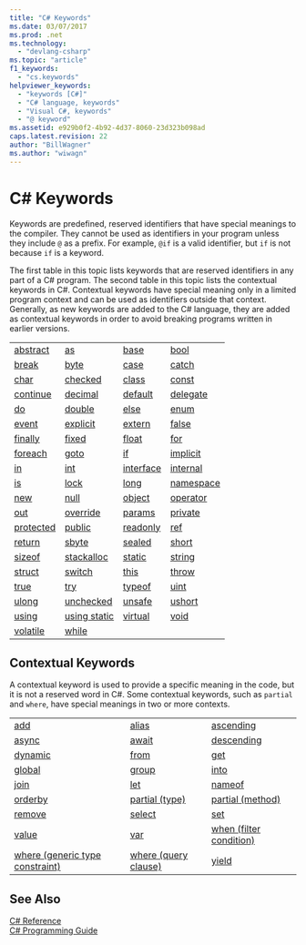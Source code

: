 ```yaml
---
title: "C# Keywords"
ms.date: 03/07/2017
ms.prod: .net
ms.technology: 
  - "devlang-csharp"
ms.topic: "article"
f1_keywords: 
  - "cs.keywords"
helpviewer_keywords: 
  - "keywords [C#]"
  - "C# language, keywords"
  - "Visual C#, keywords"
  - "@ keyword"
ms.assetid: e929b0f2-4b92-4d37-8060-23d323b098ad
caps.latest.revision: 22
author: "BillWagner"
ms.author: "wiwagn"
---
```

# C# Keywords
Keywords are predefined, reserved identifiers that have special meanings to the compiler. They cannot be used as identifiers in your program unless they include `@` as a prefix. For example, `@if` is a valid identifier, but `if` is not because `if` is a keyword.  

 The first table in this topic lists keywords that are reserved identifiers in any part of a C# program. The second table in this topic lists the contextual keywords in C#. Contextual keywords have special meaning only in a limited program context and can be used as identifiers outside that context. Generally, as new keywords are added to the C# language, they are added as contextual keywords in order to avoid breaking programs written in earlier versions.  


|                                                                       |                                                                         |                                                                       |                                                                       |
|-----------------------------------------------------------------------|-------------------------------------------------------------------------|-----------------------------------------------------------------------|-----------------------------------------------------------------------|
|  [abstract](../../../csharp/language-reference/keywords/abstract.md)  |         [as](../../../csharp/language-reference/keywords/as.md)         |      [base](../../../csharp/language-reference/keywords/base.md)      |      [bool](../../../csharp/language-reference/keywords/bool.md)      |
|     [break](../../../csharp/language-reference/keywords/break.md)     |       [byte](../../../csharp/language-reference/keywords/byte.md)       |     [case](../../../csharp/language-reference/keywords/switch.md)     |   [catch](../../../csharp/language-reference/keywords/try-catch.md)   |
|      [char](../../../csharp/language-reference/keywords/char.md)      |    [checked](../../../csharp/language-reference/keywords/checked.md)    |     [class](../../../csharp/language-reference/keywords/class.md)     |     [const](../../../csharp/language-reference/keywords/const.md)     |
|  [continue](../../../csharp/language-reference/keywords/continue.md)  |    [decimal](../../../csharp/language-reference/keywords/decimal.md)    |   [default](../../../csharp/language-reference/keywords/default.md)   |  [delegate](../../../csharp/language-reference/keywords/delegate.md)  |
|        [do](../../../csharp/language-reference/keywords/do.md)        |     [double](../../../csharp/language-reference/keywords/double.md)     |    [else](../../../csharp/language-reference/keywords/if-else.md)     |      [enum](../../../csharp/language-reference/keywords/enum.md)      |
|     [event](../../../csharp/language-reference/keywords/event.md)     |   [explicit](../../../csharp/language-reference/keywords/explicit.md)   |    [extern](../../../csharp/language-reference/keywords/extern.md)    |     [false](../../../csharp/language-reference/keywords/false.md)     |
| [finally](../../../csharp/language-reference/keywords/try-finally.md) | [fixed](../../../csharp/language-reference/keywords/fixed-statement.md) |     [float](../../../csharp/language-reference/keywords/float.md)     |       [for](../../../csharp/language-reference/keywords/for.md)       |
| [foreach](../../../csharp/language-reference/keywords/foreach-in.md)  |       [goto](../../../csharp/language-reference/keywords/goto.md)       |     [if](../../../csharp/language-reference/keywords/if-else.md)      |  [implicit](../../../csharp/language-reference/keywords/implicit.md)  |
|        [in](../../../csharp/language-reference/keywords/in.md)        |        [int](../../../csharp/language-reference/keywords/int.md)        | [interface](../../../csharp/language-reference/keywords/interface.md) |  [internal](../../../csharp/language-reference/keywords/internal.md)  |
|        [is](../../../csharp/language-reference/keywords/is.md)        |  [lock](../../../csharp/language-reference/keywords/lock-statement.md)  |      [long](../../../csharp/language-reference/keywords/long.md)      | [namespace](../../../csharp/language-reference/keywords/namespace.md) |
|       [new](../../../csharp/language-reference/keywords/new.md)       |       [null](../../../csharp/language-reference/keywords/null.md)       |    [object](../../../csharp/language-reference/keywords/object.md)    |  [operator](../../../csharp/language-reference/keywords/operator.md)  |
|       [out](../../../csharp/language-reference/keywords/out.md)       |   [override](../../../csharp/language-reference/keywords/override.md)   |    [params](../../../csharp/language-reference/keywords/params.md)    |   [private](../../../csharp/language-reference/keywords/private.md)   |
| [protected](../../../csharp/language-reference/keywords/protected.md) |     [public](../../../csharp/language-reference/keywords/public.md)     |  [readonly](../../../csharp/language-reference/keywords/readonly.md)  |       [ref](../../../csharp/language-reference/keywords/ref.md)       |
|    [return](../../../csharp/language-reference/keywords/return.md)    |      [sbyte](../../../csharp/language-reference/keywords/sbyte.md)      |    [sealed](../../../csharp/language-reference/keywords/sealed.md)    |     [short](../../../csharp/language-reference/keywords/short.md)     |
|    [sizeof](../../../csharp/language-reference/keywords/sizeof.md)    | [stackalloc](../../../csharp/language-reference/keywords/stackalloc.md) |    [static](../../../csharp/language-reference/keywords/static.md)    |    [string](../../../csharp/language-reference/keywords/string.md)    |
|    [struct](../../../csharp/language-reference/keywords/struct.md)    |     [switch](../../../csharp/language-reference/keywords/switch.md)     |      [this](../../../csharp/language-reference/keywords/this.md)      |     [throw](../../../csharp/language-reference/keywords/throw.md)     |
|      [true](../../../csharp/language-reference/keywords/true.md)      |     [try](../../../csharp/language-reference/keywords/try-catch.md)     |    [typeof](../../../csharp/language-reference/keywords/typeof.md)    |      [uint](../../../csharp/language-reference/keywords/uint.md)      |
|     [ulong](../../../csharp/language-reference/keywords/ulong.md)     |  [unchecked](../../../csharp/language-reference/keywords/unchecked.md)  |    [unsafe](../../../csharp/language-reference/keywords/unsafe.md)    |    [ushort](../../../csharp/language-reference/keywords/ushort.md)    |
|     [using](../../../csharp/language-reference/keywords/using.md)     |                     [using static](using-static.md)                     |   [virtual](../../../csharp/language-reference/keywords/virtual.md)   |      [void](../../../csharp/language-reference/keywords/void.md)      |
|  [volatile](../../../csharp/language-reference/keywords/volatile.md)  |      [while](../../../csharp/language-reference/keywords/while.md)      |                                                                       |                                                                       |

## Contextual Keywords  
 A contextual keyword is used to provide a specific meaning in the code, but it is not a reserved word in C#. Some contextual keywords, such as `partial` and `where`, have special meanings in two or more contexts.  

||||  
|---|---|---|  
|[add](../../../csharp/language-reference/keywords/add.md)|[alias](../../../csharp/language-reference/keywords/extern-alias.md)|[ascending](../../../csharp/language-reference/keywords/ascending.md)|  
|[async](../../../csharp/language-reference/keywords/async.md)|[await](../../../csharp/language-reference/keywords/await.md)|[descending](../../../csharp/language-reference/keywords/descending.md)|  
|[dynamic](../../../csharp/language-reference/keywords/dynamic.md)|[from](../../../csharp/language-reference/keywords/from-clause.md)|[get](../../../csharp/language-reference/keywords/get.md)|  
|[global](../../../csharp/language-reference/keywords/global.md)|[group](../../../csharp/language-reference/keywords/group-clause.md)|[into](../../../csharp/language-reference/keywords/into.md)|  
|[join](../../../csharp/language-reference/keywords/join-clause.md)|[let](../../../csharp/language-reference/keywords/let-clause.md)|[nameof](nameof.md)|   
|[orderby](../../../csharp/language-reference/keywords/orderby-clause.md)|[partial (type)](../../../csharp/language-reference/keywords/partial-type.md)|[partial (method)](../../../csharp/language-reference/keywords/partial-method.md)|   
|[remove](../../../csharp/language-reference/keywords/remove.md)|[select](../../../csharp/language-reference/keywords/select-clause.md)|[set](../../../csharp/language-reference/keywords/set.md)|   
|[value](../../../csharp/language-reference/keywords/value.md)|[var](../../../csharp/language-reference/keywords/var.md)|[when (filter condition)](when.md)|   
|[where (generic type constraint)](../../../csharp/language-reference/keywords/where-generic-type-constraint.md)|[where (query clause)](../../../csharp/language-reference/keywords/where-clause.md)|[yield](../../../csharp/language-reference/keywords/yield.md)|  

## See Also  
 [C# Reference](../../../csharp/language-reference/index.md)  
 [C# Programming Guide](../../../csharp/programming-guide/index.md)
